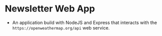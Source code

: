 # Newsletter Web App
- An application build with NodeJS and Express that interacts with the `https://openweathermap.org/api` web service.
